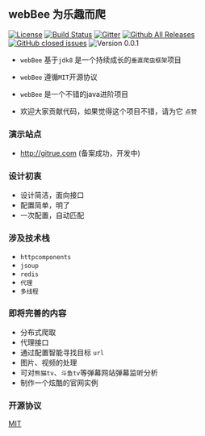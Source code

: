 
## webBee 为乐趣而爬
[![License](https://img.shields.io/badge/license-MIT-4EB1BA.svg?style=flat-square)](https://github.com/pkwenda/webBee/blob/master/LICENSE)                                    [![Build Status](https://travis-ci.org/pkwenda/webBee.svg?branch=master)](https://travis-ci.org/pkwenda/webBee)               [![Gitter](https://badges.gitter.im/pkwenda/web-bee.svg)](https://gitter.im/web_bee)    [![Github All Releases](https://img.shields.io/github/downloads/pkwenda/webBee/total.svg)](https://github.com/pkwenda/webBee)                             [![GitHub closed issues](https://img.shields.io/github/issues-closed/pkwenda/webBee.svg)](https://github.com/pkwenda/webBee/issues?q=is%3Aissue+is%3Aclosed)                  ![Version 0.0.1](https://img.shields.io/badge/version-0.0.1-red.svg?style=flat-square)

 

- `webBee` 基于`jdk8` 是一个持续成长的`垂直爬虫框架`项目 
- `webBee` 遵循`MIT`开源协议

- `webBee` 是一个不错的java进阶项目


- 欢迎大家贡献代码，如果觉得这个项目不错，请为它 `点赞`





### 演示站点
- http://gitrue.com (备案成功，开发中)


### 设计初衷

+ 设计简洁，面向接口
+ 配置简单，明了
+ 一次配置，自动匹配


### 涉及技术栈
- `httpcomponents`
- `jsoup`
- `redis`
-  `代理`
- `多线程`

### 即将完善的内容
+ 分布式爬取
+ 代理接口
+ 通过配置智能寻找目标 `url`
+ 图片、视频的处理
+ 可对`熊猫tv`、`斗鱼tv`等弹幕网站弹幕监听分析
+ 制作一个炫酷的官网实例 
 
 
### 开源协议

[MIT](LICENSE)
 


